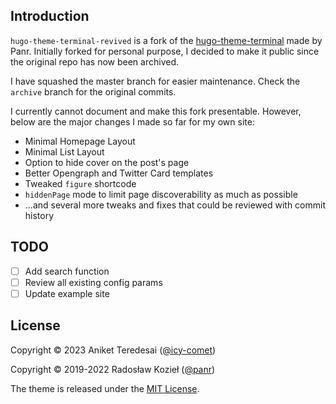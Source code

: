 ## Introduction

`hugo-theme-terminal-revived` is a fork of the [hugo-theme-terminal](https://github.com/panr/hugo-theme-terminal) made by Panr. Initially forked for personal purpose, I decided to make it public since the original repo has now been archived.

I have squashed the master branch for easier maintenance. Check the `archive` branch for the original commits.

I currently cannot document and make this fork presentable. However, below are the major changes I made so far for my own site:
- Minimal Homepage Layout
- Minimal List Layout
- Option to hide cover on the post's page
- Better Opengraph and Twitter Card templates
- Tweaked `figure` shortcode
- `hiddenPage` mode to limit page discoverability as much as possible
- ...and several more tweaks and fixes that could be reviewed with commit history

## TODO
- [ ] Add search function
- [ ] Review all existing config params
- [ ] Update example site

## License
Copyright © 2023 Aniket Teredesai ([@icy-comet](https://github.com/icy-comet))

Copyright © 2019-2022 Radosław Kozieł ([@panr](https://twitter.com/panr))

The theme is released under the [MIT License](LICENSE).
